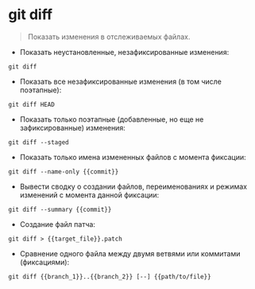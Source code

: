 # git diff

> Показать изменения в отслеживаемых файлах.

- Показать неустановленные, незафиксированные изменения:

`git diff`

- Показать все незафиксированные изменения (в том числе поэтапные):

`git diff HEAD`

- Показать только поэтапные (добавленные, но еще не зафиксированные) изменения:

`git diff --staged`

- Показать только имена измененных файлов с момента фиксации:

`git diff --name-only {{commit}}`

- Вывести сводку о создании файлов, переименованиях и режимах изменений с момента данной фиксации:

`git diff --summary {{commit}}`

- Создание файл патча:

`git diff > {{target_file}}.patch`

- Сравнение одного файла между двумя ветвями или коммитами (фиксациями):

`git diff {{branch_1}}..{{branch_2}} [--] {{path/to/file}}`
